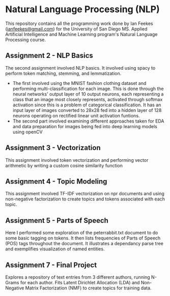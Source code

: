 # Natural Language Processing (NLP)
This repository contains all the programming work done by Ian Feekes (ianfeekes@gmail.com) for the University of San Diego MS. Applied Artificial Intelligence and Machine Learning program's Natural Language Processing course.

## Assignment 2 - NLP Basics
The second assignment involved NLP basics. It involved using spacy to perform token matching, stemming, and lemmatization.

* The first involved using the MNIST fashion clothing dataset and performing multi-classification for each image. This is done through the neural networks' output layer of 10 output neurons, each representing a class that an image most closely represents, activated through softmax activation since this is a problem of categorical classification. It has an input layer of images converted to 28x28 fed into a hidden layer of 128 neurons operating on rectified linear unit activation funtions.
* The second part involved examining different approaches taken for EDA and data preparation for images being fed into deep learning models using openCV

## Assignment 3 - Vectorization
This assignment involved token vectorization and performing vector arithmetic by writing a custom cosine similarity function

## Assignment 4 - Topic Modeling
This assignment involved TF-IDF vectorization on npr documents and using non-negative factorization to create topics and tokens associated with each topic.

## Assignment 5 - Parts of Speech
Here I performed some exploration of the peterrabbit.txt document to do some basic tagging on tokens. It then lists frequencies of Parts of Speech (POS) tags throughout the document. It illustrates a dependancy parse tree and exemplifies visualization of named entities.

## Assignment 7 - Final Project
Explores a repository of text entries from 3 different authors, running N-Grams for each author. Fits Latent Dirichlet Allocation (LDA) and Non-Negative Matrix Factorization (NMF) to create topics for training data.
